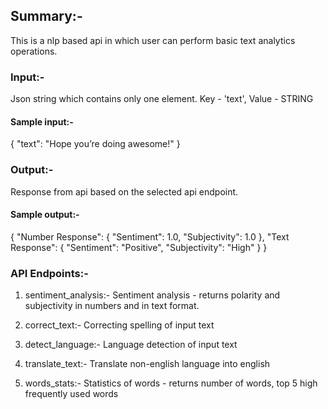 ## Summary:- 
This is a nlp based api in which user can perform basic text analytics operations. 

### Input:-
Json string which contains only one element. 
Key - 'text', Value - STRING

#### Sample input:- 

{
    "text": "Hope you’re doing awesome!"
    }


### Output:-
Response from api based on the selected api endpoint.

#### Sample output:- 

{
    "Number Response": {
        "Sentiment": 1.0,
        "Subjectivity": 1.0
    },
    "Text Response": {
        "Sentiment": "Positive",
        "Subjectivity": "High"
    }
}


### API Endpoints:-

1. sentiment_analysis:-
Sentiment analysis - returns polarity and subjectivity in numbers and in text format.

2. correct_text:-
Correcting spelling of input text

3. detect_language:-
Language detection of input text

4. translate_text:-
Translate non-english language into english

5. words_stats:-
Statistics of words - returns number of words, top 5 high frequently used words
